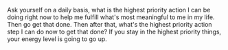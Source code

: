  Ask yourself on a daily basis, what is the highest priority action I can be doing right now to help me fulfill what's most meaningful to me in my life. Then go get that done. Then after that, what's the highest priority action step I can do now to get that done? If you stay in the highest priority things, your energy level is going to go up.